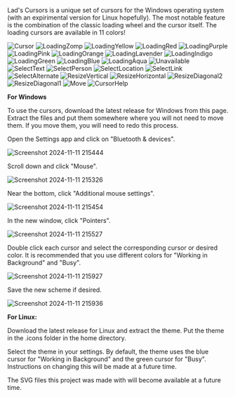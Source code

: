 Lad's Cursors is a unique set of cursors for the Windows operating system (with an expirimental version for Linux hopefully). The most notable feature is the combination of the classic loading wheel and the cursor itself. The loading cursors are available in 11 colors!
 
![Cursor](https://github.com/user-attachments/assets/38472a5c-1af7-4fa3-bc56-2d76db489c28)
![LoadingZomp](https://github.com/user-attachments/assets/c27bfd57-00dd-48aa-b09d-c96c2fa7f11e)
![LoadingYellow](https://github.com/user-attachments/assets/fceee0f7-7505-48ab-a9c5-70ef85d26e56)
![LoadingRed](https://github.com/user-attachments/assets/3e7b7957-e62c-4624-9838-c91c5db0cb61)
![LoadingPurple](https://github.com/user-attachments/assets/59256186-fdc6-4f21-ae4d-9db368477957)
![LoadingPink](https://github.com/user-attachments/assets/20ac0bda-0e10-479b-bb6b-2523e6411678)
![LoadingOrange](https://github.com/user-attachments/assets/929b7bdb-2ddd-4cb4-b0e2-941de4b9722f)
![LoadingLavender](https://github.com/user-attachments/assets/61b82455-e250-49ac-b317-e0576507b6f4)
![LoadingIndigo](https://github.com/user-attachments/assets/a0004c7d-6ae7-4431-95cf-3ae55664a2a5)
![LoadingGreen](https://github.com/user-attachments/assets/5de8abf4-54d1-47b6-9058-aadced5126bd)
![LoadingBlue](https://github.com/user-attachments/assets/d906b529-a1b8-4ea9-9012-f6a1e788f8e5)
![LoadingAqua](https://github.com/user-attachments/assets/275f4567-4a24-4a38-9b9d-f718e0b4d868)
![Unavailable](https://github.com/user-attachments/assets/def75e37-ec85-421f-a78c-99954ff87285)
![SelectText](https://github.com/user-attachments/assets/78c810a7-f39d-41fc-9713-98b22b2f0ff9)
![SelectPerson](https://github.com/user-attachments/assets/7dc73c1b-8bb7-4d26-a762-7dfc0e6b15d5)
![SelectLocation](https://github.com/user-attachments/assets/340a9ec8-2010-490e-9b12-4c2646c90765)
![SelectLink](https://github.com/user-attachments/assets/e37b3e6f-2690-4d41-91bd-364eee47c78c)
![SelectAlternate](https://github.com/user-attachments/assets/db09aca2-e17c-46be-afe9-2ce36706a3b8)
![ResizeVertical](https://github.com/user-attachments/assets/6082982d-d6e1-42f9-9b52-fd4f5756eb78)
![ResizeHorizontal](https://github.com/user-attachments/assets/146e1214-bd2e-4341-8221-1b018e0a6e6e)
![ResizeDiagonal2](https://github.com/user-attachments/assets/1ac229d6-9211-46c0-a999-e325bb1920b8)
![ResizeDiagonal1](https://github.com/user-attachments/assets/dc0bb78f-ed17-44a1-ae3f-fd2aff168884)
![Move](https://github.com/user-attachments/assets/20928e98-3354-4c70-a0af-4129f468b745)
![CursorHelp](https://github.com/user-attachments/assets/384300b9-49e2-45d8-933a-6ea301006f7f)

**For Windows**

To use the cursors, download the latest release for Windows from this page. Extract the files and put them somewhere where you will not need to move them. If you move them, you will need to redo this process.

Open the Settings app and click on "Bluetooth & devices".

![Screenshot 2024-11-11 215444](https://github.com/user-attachments/assets/32576968-203b-4c66-9b40-06fada030b81)

Scroll down and click "Mouse".

![Screenshot 2024-11-11 215326](https://github.com/user-attachments/assets/50b1f21c-c329-4659-989c-217a632136ed)

Near the bottom, click "Additional mouse settings".

![Screenshot 2024-11-11 215454](https://github.com/user-attachments/assets/d00e8b79-000e-4b9d-8f35-a5770a773a6a)

In the new window, click "Pointers".

![Screenshot 2024-11-11 215527](https://github.com/user-attachments/assets/a06d7beb-4975-4514-8c1c-73dc0703d56e)

Double click each cursor and select the corresponding cursor or desired color. It is recommended that you use different colors for "Working in Background" and "Busy". 

![Screenshot 2024-11-11 215927](https://github.com/user-attachments/assets/d3e8e0c0-ac1d-439e-9077-b28e93481fb7)

Save the new scheme if desired.

![Screenshot 2024-11-11 215936](https://github.com/user-attachments/assets/45b29077-0490-4c91-8ae2-42e7ccb9d1dd)

**For Linux:**

Download the latest release for Linux and extract the theme. Put the theme in the .icons folder in the home directory.

Select the theme in your settings. By default, the theme uses the blue cursor for "Working in Background" and the green cursor for "Busy". Instructions on changing this will be made at a future time.

The SVG files this project was made with will become available at a future time.
